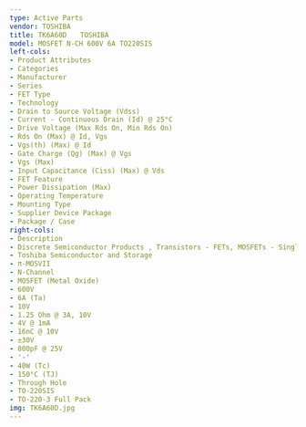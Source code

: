 ```yaml
---
type: Active Parts
vendor: TOSHIBA
title: TK6A60D　　TOSHIBA
model: MOSFET N-CH 600V 6A TO220SIS
left-cols:
- Product Attributes
- Categories
- Manufacturer
- Series
- FET Type
- Technology
- Drain to Source Voltage (Vdss)
- Current - Continuous Drain (Id) @ 25°C
- Drive Voltage (Max Rds On, Min Rds On)
- Rds On (Max) @ Id, Vgs
- Vgs(th) (Max) @ Id
- Gate Charge (Qg) (Max) @ Vgs
- Vgs (Max)
- Input Capacitance (Ciss) (Max) @ Vds
- FET Feature
- Power Dissipation (Max)
- Operating Temperature
- Mounting Type
- Supplier Device Package
- Package / Case
right-cols:
- Description
- Discrete Semiconductor Products , Transistors - FETs, MOSFETs - Single
- Toshiba Semiconductor and Storage
- π-MOSVII
- N-Channel
- MOSFET (Metal Oxide)
- 600V
- 6A (Ta)
- 10V
- 1.25 Ohm @ 3A, 10V
- 4V @ 1mA
- 16nC @ 10V
- ±30V
- 800pF @ 25V
- '-'
- 40W (Tc)
- 150°C (TJ)
- Through Hole
- TO-220SIS
- TO-220-3 Full Pack
img: TK6A60D.jpg
---
```

